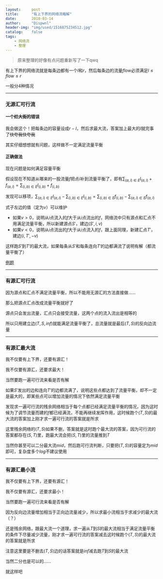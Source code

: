 ```yaml
---
layout:		post
title:		"有上下界的网络流略解"
date:		2018-03-14
author:		"Dispwnl"
header-img:	"img/used/1516875234512.jpg"
catalog:	false
tags:
    - 网络流
    - 整理
---
```


>  原来整理的好像有点问题重新写了一下qwq

有上下界的网络流就是每条边都有一个$l$和$r$，然后每条边的流量$flow$必须满足$l\le flow\le r$

一般分$4$种情况

------

### 无源汇可行流

#### 一个~~烂大街~~的错误

我会做这个！把每条边的容量设成$r-l​$，然后求最大流，答案加上最大的$l​$就完事了~~快夸我快夸我~~

其实仔细想想就有问题，这样做不一定满足流量平衡

#### 正确做法

现在问题是如何满足容量平衡

假设现在不知道从哪来的一股流量$f​$把点$i​$补到流量平衡了，即有$\sum_{(a,i)\in E}l_{(a,i)}+f_{(a,i)}=\sum_{(i,b)\in E}l_{(i,b)}+f_{(i,b)}​$

发现可以移项，$\sum_{(a,i)\in E}l_{(a,i)}-\sum_{(i,b)\in E}l_{(i,b)}=\sum_{(i,b)\in E}f_{(i,b)}-\sum_{(a,i)\in E}f_{(a,i)}​$

式子左边的值（定为$v$）可以维护

- 如果$v> 0$，说明从$i$点流入的$f$大于从$i$点流出的$f$，网络流中只有源点和汇点不用满足流量平衡，所以新建源点$S'$，建边$(S',i,v)$
- 如果$v<0$，说明从$i$点流出的$f$大于从$i$点流入的$f$，跟上面同理，新建汇点$T'$，建边$(i,T',-v)$

这样跑$S'​$到$T'​$的最大流，如果每条从$S'​$和每条连向$T'​$的边都满流了说明有解（都流量平衡了）

[例题](http://acm.zju.edu.cn/onlinejudge/showProblem.do?problemCode=2314)

------

### 有源汇可行流

因为源点和汇点不满足流量平衡，所以不能用无源汇的方法直接做……

那么把源点汇点改成流量平衡就好了

源点只会发出流量，汇点只会接受流量，这两个点的流入流出是相等的

所以只用建立边$(T,S,inf)$就能满足流量平衡了，总流量就是最后$(T,S)$的反向边流量

------

### 有源汇最大流

我不仅要有上下界，还要有源汇！

我不仅要有源汇，还要求最大！

当然要跑一遍可行流来看是否有解

如果$S'$发出的边和连向$T'​$的边都流满了，说明这些点都达到了流量平衡，却不一定是最大的，即某些点可以增加流量的情况下依然满足流量平衡

发现求一遍可行流的残余网络相当于每个点都已经满足流量平衡的情况，因为这时候为了调节流量而建的$f$都已经满流，不能再继续发挥作用，这时候跑个$(T,S)$的最大流的答案加上刚才求一遍可行流的答案就是所求

这里残余网络的$(T,S)$如果不删，答案就是这时跑个最大流的答案，因为可行流的答案都存在$(S,T)$里，跑最大流会把$(S,T)$里的流量推到$T$

当然你甚至可以二分最大流$mid$，然后跑可行流判断，只要把$(T,S)$的容量定为$mid$即可，复杂度多个$log$不建议使用

------

### 有源汇最小流

我不仅要有上下界，还要有源汇！

我不仅要有源汇，还要求最小！

当然要跑一遍可行流来看是否有解

因为反向边流量增加相当于正向边流量减少，所以求最小流相当于求减少的最大流（？）

还是残余网络，跟最大流一个道理，求一遍从$T$到$S$的最大流相当于满足流量平衡的条件下尽量减少流量，刚才求一遍可行流的答案减去这时候跑个$(T,S)$的最大流的答案就是所求

注意这里要是不删去$(T,S)$边的话答案就是$inf$减去跑$T$到$S$的最大流

当然二分也是可以的……

就这样吧